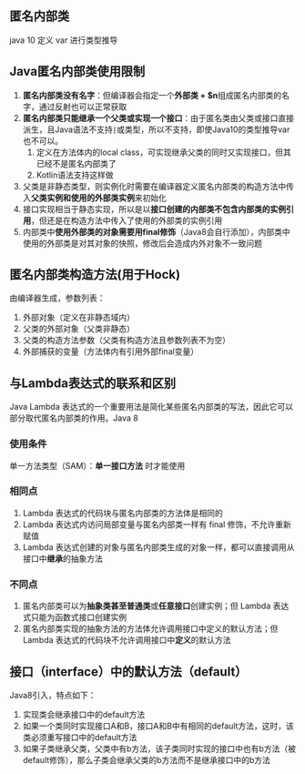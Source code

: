 ## 匿名内部类
java 10 定义 var 进行类型推导
## Java匿名内部类使用限制
1. **匿名内部类没有名字**：但编译器会指定一个**外部类 + $n**组成匿名内部类的名字，通过反射也可以正常获取
2. **匿名内部类只能继承一个父类或实现一个接口**：由于匿名类由父类或接口直接派生，且Java语法不支持`|`或类型，所以不支持，即使Java10的类型推导var也不可以。
   1. 定义在方法体内的local class，可实现继承父类的同时又实现接口，但其已经不是匿名内部类了
   2. Kotlin语法支持这样做
3. 父类是非静态类型，则实例化时需要在编译器定义匿名内部类的构造方法中传入**父类实例和使用的外部类实例**来初始化
4. 接口实现相当于静态实现，所以是以**接口创建的内部类不包含内部类的实例引用**，但还是在构造方法中传入了使用的外部类的实例引用
5. 内部类中**使用外部类的对象需要用final修饰**（Java8会自行添加），内部类中使用的外部类是对其对象的快照，修改后会造成内外对象不一致问题

## 匿名内部类构造方法(用于Hock)
由编译器生成，参数列表：
1. 外部对象（定义在非静态域内）
2. 父类的外部对象（父类非静态）
3. 父类的构造方法参数（父类有构造方法且参数列表不为空）
4. 外部捕获的变量（方法体内有引用外部final变量）


## 与Lambda表达式的联系和区别
Java Lambda 表达式的一个重要用法是简化某些匿名内部类的写法，因此它可以部分取代匿名内部类的作用。Java 8

### 使用条件
单一方法类型（SAM）：**单一接口方法** 时才能使用

### 相同点
1. Lambda 表达式的代码块与匿名内部类的方法体是相同的
2. Lambda 表达式内访问局部变量与匿名内部类一样有 final 修饰，不允许重新赋值
3. Lambda 表达式创建的对象与匿名内部类生成的对象一样，都可以直接调用从接口中**继承**的抽象方法

### 不同点
1. 匿名内部类可以为**抽象类甚至普通类**或**任意接口**创建实例；但 Lambda 表达式只能为函数式接口创建实例
2. 匿名内部类实现的抽象方法的方法体允许调用接口中定义的默认方法；但 Lambda 表达式的代码块不允许调用接口中**定义**的默认方法

## 接口（interface）中的默认方法（default）
Java8引入，特点如下：
1. 实现类会继承接口中的default方法
2. 如果一个类同时实现接口A和B，接口A和B中有相同的default方法，这时，该类必须重写接口中的default方法
3. 如果子类继承父类，父类中有b方法，该子类同时实现的接口中也有b方法（被default修饰），那么子类会继承父类的b方法而不是继承接口中的b方法
